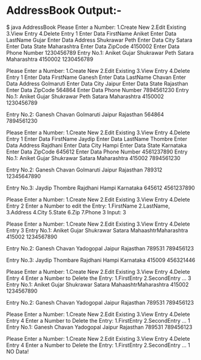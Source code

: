 # AddressBook Output:-  
$ java AddressBook
Please Enter a Number: 1.Create New   2.Edit Existing   3.View Entry   4.Delete Entry
1
Enter Data FirstName
Aniket
Enter Data LastName
Gujar
Enter Data Address
Shukrawar Peth
Enter Data City
Satara
Enter Data  State
Maharashtra
Enter Data  ZipCode
4150002
Enter Data Phone Number
1230456789
Entry No.1: Aniket Gujar
Shukrawar Peth Satara Maharashtra 4150002
1230456789

Please Enter a Number: 1.Create New   2.Edit Existing   3.View Entry   4.Delete Entry
1
Enter Data FirstName
Ganesh
Enter Data LastName
Chavan
Enter Data Address
Golmaruti
Enter Data City
Jaipur
Enter Data  State
Rajasthan
Enter Data  ZipCode
564864
Enter Data Phone Number
7894561230
Entry No.1: Aniket Gujar
Shukrawar Peth Satara Maharashtra 4150002
1230456789

Entry No.2: Ganesh Chavan
Golmaruti Jaipur Rajasthan 564864
7894561230

Please Enter a Number: 1.Create New   2.Edit Existing   3.View Entry   4.Delete Entry
1
Enter Data FirstName
Jaydip
Enter Data LastName
Thombre
Enter Data Address
Rajdhani
Enter Data City
Hampi
Enter Data  State
Karnataka
Enter Data  ZipCode
645612
Enter Data Phone Number
4561237890
Entry No.1: Aniket Gujar
Shukrawar Satara Maharashtra 415002
7894561230

Entry No.2: Ganesh Chavan
Golmaruti Jaipur Rajasthan 789312
12345647890

Entry No.3: Jaydip Thombre
Rajdhani Hampi Karnataka 645612
4561237890

Please Enter a Number: 1.Create New   2.Edit Existing   3.View Entry   4.Delete Entry
2
Enter a Number to edit the Entry: 1.FirstName 2.LastName, 3.Address 4.City 5.State 6.Zip 7.Phone
3
Input: 3

Please Enter a Number: 1.Create New   2.Edit Existing   3.View Entry   4.Delete Entry
3
Entry No.1: Aniket Gujar
Shukrawar Satara MahaashtrMaharashtra 415002
1234567890

Entry No.2: Ganesh Chavan
Yadogopal Jaipur Rajasthan 789531
789456123

Entry No.3: Jaydip Thombare
Rajdhani Hampi Karnataka 415009
456321446

Please Enter a Number: 1.Create New   2.Edit Existing   3.View Entry   4.Delete Entry
4
Enter a Number to Delete the Entry: 1.FirstEntry 2.SecondEntry ...
3
Entry No.1: Aniket Gujar
Shukrawar Satara MahaashtrMaharashtra 415002
1234567890

Entry No.2: Ganesh Chavan
Yadogopal Jaipur Rajasthan 789531
789456123

Please Enter a Number: 1.Create New   2.Edit Existing   3.View Entry   4.Delete Entry
4
Enter a Number to Delete the Entry: 1.FirstEntry 2.SecondEntry ...
1
Entry No.1: Ganesh Chavan
Yadogopal Jaipur Rajasthan 789531
789456123

Please Enter a Number: 1.Create New   2.Edit Existing   3.View Entry   4.Delete Entry
4
Enter a Number to Delete the Entry: 1.FirstEntry 2.SecondEntry ...
1
NO Data!
